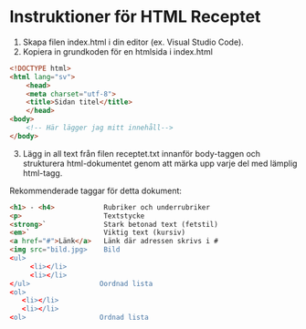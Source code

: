 # Instruktioner för HTML Receptet

1. Skapa filen index.html i din editor (ex. Visual Studio Code).
1. Kopiera in grundkoden för en htmlsida i index.html

```html
<!DOCTYPE html>
<html lang="sv">
    <head>
    <meta charset="utf-8">
    <title>Sidan titel</title>
    </head>
<body>
    <!-- Här lägger jag mitt innehåll--> 
</body>
```
3. Lägg in all text från filen receptet.txt innanför body-taggen och strukturera html-dokumentet genom att märka 
upp varje del med lämplig html-tagg.

Rekommenderade taggar för detta dokument: 
```html
<h1> - <h4>            Rubriker och underrubriker
<p>                    Textstycke
<strong>`              Stark betonad text (fetstil)
<em>`                  Viktig text (kursiv) 
<a href="#">Länk</a>   Länk där adressen skrivs i #
<img src="bild.jpg>    Bild
<ul>
     <li></li>
     <li></li>
</ul>                 Oordnad lista
<ol> 
   <li></li>
   <li></li>
<ol>                  Ordnad lista
```
 
